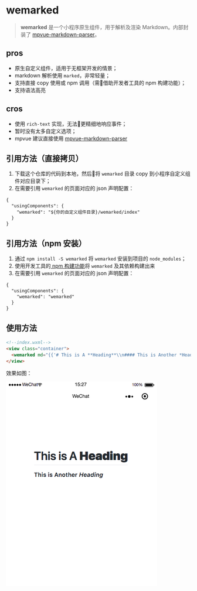 # wemarked 
> **wemarked** 是一个小程序原生组件，用于解析及渲染 Markdown。内部封装了 [mpvue-markdown-parser](https://github.com/dwqs/mpvue-markdown-parser)。

## pros
- 原生自定义组件，适用于无框架开发的情景；
- markdown 解析使用 `marked`，非常轻量；
- 支持直接 copy 使用或 npm 调用（需借助开发者工具的 npm 构建功能）；
- 支持语法高亮

## cros
- 使用 `rich-text` 实现，无法更精细地响应事件；
- 暂时没有太多自定义选项；
- mpvue 建议直接使用 [mpvue-markdown-parser](https://github.com/dwqs/mpvue-markdown-parser)

## 引用方法（直接拷贝）
1. 下载这个仓库的代码到本地，然后将 `wemarked` 目录 copy 到小程序自定义组件对应目录下；
2. 在需要引用 `wemarked` 的页面对应的 json 声明配置：
```
{
  "usingComponents": {
    "wemarked": "${你的自定义组件目录}/wemarked/index"
  }
}
```

## 引用方法（npm 安装）
1. 通过 `npm install -S wemarked` 将 `wemarked` 安装到项目的 `node_modules`；
2. 使用开发工具的[ npm 构建功能](https://developers.weixin.qq.com/miniprogram/dev/devtools/npm.html)将 `wemarked` 及其依赖构建出来
3. 在需要引用 `wemarked` 的页面对应的 json 声明配置：
```
{
  "usingComponents": {
    "wemarked": "wemarked"
  }
}
```

## 使用方法
``` html
<!--index.wxml-->
<view class="container">
  <wemarked md="{{'# This is A **Heading**\\n#### This is Another *Heading*'}}"/>
</view>
```

效果如图：

![](./preview.png)